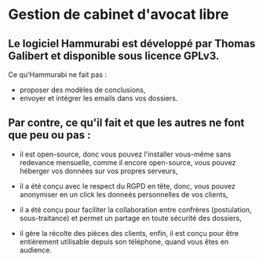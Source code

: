 # Gestion de cabinet d'avocat libre

## Le logiciel Hammurabi est développé par Thomas Galibert et disponible sous licence GPLv3.

Ce qu'Hammurabi ne fait pas :

- proposer des modèles de conclusions,
- envoyer et intégrer les emails dans vos dossiers.

## Par contre, ce qu'il fait et que les autres ne font que peu ou pas :

- il est open-source, donc vous pouvez l'installer vous-même sans redevance mensuelle,
comme il encore open-source, vous pouvez héberger vos données sur vos propres serveurs,

- il a été conçu avec le respect du RGPD en tête, donc, vous pouvez anonymiser en un click les donneés personnelles de vos clients,
  
- il a été conçu pour faciliter la collaboration entre confrères (postulation, sous-traitance) et permet un partage en toute sécurité des dossiers,

- il gère la récolte des pièces des clients,
enfin, il est conçu pour être entièrement utilisable depuis son téléphone, quand vous êtes en audience.